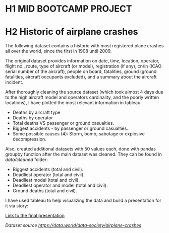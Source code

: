 # H1 MID BOOTCAMP PROJECT

# H2 Historic of airplane crashes

The following dataset contains a historic with most registered plane crashes all over the world, since the first in 1908 until 2009.

The original dataset provides information on date, time, location, operator, flight no., route, type of aircraft (or model), registration (if any), cn/in (ICAO serial number of the aircraft), people on board, fatalities, ground (ground fatalities, aircraft occupants excluded), and a summary about the aircraft incident.


After thoroughly cleaning the source dataset (which took almost 4 days due to the high aircraft model and operators cardinality, and the poorly written locations), I have plotted the most relevant information in tableau:

- Deaths by aircraft type
- Deaths by operator
- Total deaths VS passenger or ground casualties.
- Biggest accidents - by passenger or ground casualties.
- Some possible causes (4): Storm, bomb, sabotage or explosive decompression.

Also, created additional datasets with 50 values each, done with pandas groupby function after the main dataset was cleaned. They can be found in *data/cleaned* folder:

- Biggest accidents (total and civil).
- Deadliest operator (total and civil).
- Deadliest model (total and civil).
- Deadliest operator and model (total and civil).
- Ground deaths (total and civil).


I have used tableau to help visualizing the data and build a presentation for it via story:


[Link to the final presentation](https://public.tableau.com/app/profile/juan.jimenez7376/viz/MidBootcampProject-Airlinecasualties1907-2009/HistoryofAircraftAccidents?publish=yes)



*Dataset source*
*https://data.world/data-society/airplane-crashes*
